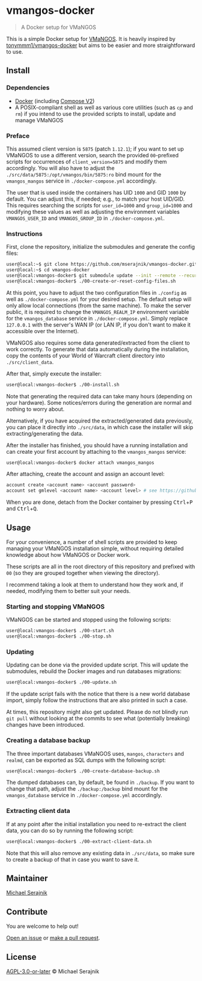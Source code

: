 # vmangos-docker

> A Docker setup for VMaNGOS

This is a simple Docker setup for [VMaNGOS][vmangos]. It is heavily inspired by
[tonymmm1/vmangos-docker][tonymmm1-vmangos-docker] but aims to be easier and
more straightforward to use.

## Install

### Dependencies

+ [Docker][docker] (including [Compose V2][docker-compose])
+ A POSIX-compliant shell as well as various core utilities (such as `cp` and
  `rm`) if you intend to use the provided scripts to install, update and manage
  VMaNGOS

### Preface

This assumed client version is `5875` (patch `1.12.1`); if you want to set up
VMaNGOS to use a different version, search the provided `00`-prefixed scripts
for occurrences of `client_version=5875` and modify them accordingly. You will
also have to adjust the `./src/data/5875:/opt/vmangos/bin/5875:ro` bind mount
for the `vmangos_mangos` service in `./docker-compose.yml` accordingly.

The user that is used inside the containers has UID `1000` and GID `1000` by
default. You can adjust this, if needed; e.g., to match your host UID/GID. This
requires searching the scripts for `user_id=1000` and `group_id=1000` and
modifying these values as well as adjusting the environment variables
`VMANGOS_USER_ID` and `VMANGOS_GROUP_ID` in `./docker-compose.yml`.

### Instructions

First, clone the repository, initialize the submodules and generate the config
files:

```sh
user@local:~$ git clone https://github.com/mserajnik/vmangos-docker.git
user@local:~$ cd vmangos-docker
user@local:vmangos-docker$ git submodule update --init --remote --recursive
user@local:vmangos-docker$ ./00-create-or-reset-config-files.sh
```

At this point, you have to adjust the two configuration files in `./config` as
well as `./docker-compose.yml` for your desired setup. The default setup will
only allow local connections (from the same machine). To make the server
public, it is required to change the `VMANGOS_REALM_IP` environment variable
for the `vmangos_database` service in `./docker-compose.yml`. Simply replace
`127.0.0.1` with the server's WAN IP (or LAN IP, if you don't want to make it
accessible over the Internet).

VMaNGOS also requires some data generated/extracted from the client to work
correctly. To generate that data automatically during the installation, copy
the contents of your World of Warcraft client directory into
`./src/client_data`.

After that, simply execute the installer:

```sh
user@local:vmangos-docker$ ./00-install.sh
```

Note that generating the required data can take many hours (depending on your
hardware). Some notices/errors during the generation are normal and nothing to
worry about.

Alternatively, if you have acquired the extracted/generated data previously,
you can place it directly into `./src/data`, in which case the installer will
skip extracting/generating the data.

After the installer has finished, you should have a running installation and
can create your first account by attaching to the `vmangos_mangos` service:

```sh
user@local:vmangos-docker$ docker attach vmangos_mangos
```

After attaching, create the account and assign an account level:

```sh
account create <account name> <account password>
account set gmlevel <account name> <account level> # see https://github.com/vmangos/core/blob/79efe80ae39d94a5e52b71179583509b1df75899/src/shared/Common.h#L184-L191
```

When you are done, detach from the Docker container by pressing
<kbd>Ctrl</kbd>+<kbd>P</kbd> and <kbd>Ctrl</kbd>+<kbd>Q</kbd>.

## Usage

For your convenience, a number of shell scripts are provided to keep managing
your VMaNGOS installation simple, without requiring detailed knowledge about
how VMaNGOS or Docker work.

These scripts are all in the root directory of this repository and prefixed
with `00` (so they are grouped together when viewing the directory).

I recommend taking a look at them to understand how they work and, if needed,
modifying them to better suit your needs.

### Starting and stopping VMaNGOS

VMaNGOS can be started and stopped using the following scripts:

```sh
user@local:vmangos-docker$ ./00-start.sh
user@local:vmangos-docker$ ./00-stop.sh
```

### Updating

Updating can be done via the provided update script. This will update the
submodules, rebuild the Docker images and run databases migrations:

```sh
user@local:vmangos-docker$ ./00-update.sh
```

If the update script fails with the notice that there is a new world database
import, simply follow the instructions that are also printed in such a case.

At times, this repository might also get updated. Please do not blindly run
`git pull` without looking at the commits to see what (potentially breaking)
changes have been introduced.

### Creating a database backup

The three important databases VMaNGOS uses, `mangos`, `characters` and
`realmd`, can be exported as SQL dumps with the following script:

```sh
user@local:vmangos-docker$ ./00-create-database-backup.sh
```

The dumped databases can, by default, be found in `./backup`. If you want to
change that path, adjust the `./backup:/backup` bind mount for the
`vmangos_database` service in `./docker-compose.yml` accordingly.

### Extracting client data

If at any point after the initial installation you need to re-extract the
client data, you can do so by running the following script:

```sh
user@local:vmangos-docker$ ./00-extract-client-data.sh
```

Note that this will also remove any existing data in `./src/data`, so make sure
to create a backup of that in case you want to save it.

## Maintainer

[Michael Serajnik][maintainer]

## Contribute

You are welcome to help out!

[Open an issue][issues] or [make a pull request][pull-requests].

## License

[AGPL-3.0-or-later](LICENSE) © Michael Serajnik

[docker]: https://docs.docker.com/get-docker/
[docker-compose]: https://docs.docker.com/compose/install/
[tonymmm1-vmangos-docker]: https://github.com/tonymmm1/vmangos-docker
[vmangos]: https://github.com/vmangos/core

[issues]: https://github.com/mserajnik/vmangos-docker/issues
[maintainer]: https://github.com/mserajnik
[pull-requests]: https://github.com/mserajnik/vmangos-docker/pulls

